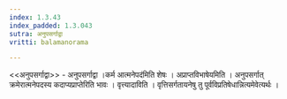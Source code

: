 ```yaml
---
index: 1.3.43
index_padded: 1.3.043
sutra: अनुपसर्गाद्वा
vritti: balamanorama

---
```

<<अनुपसर्गाद्वा>> - अनुपसर्गाद्वा ।कर्म आत्मनेपद॑मिति शेषः । अप्राप्तविभाषेयमिति । अनुपसर्गात् क्रमेरात्मनेपदस्य कदाप्यप्राप्तेरिति भावः । वृत्त्यादाविति । वृत्तिसर्गतायनेषु तु पूर्वविप्रतिषेधान्नित्यमेवेत्यर्थः । 